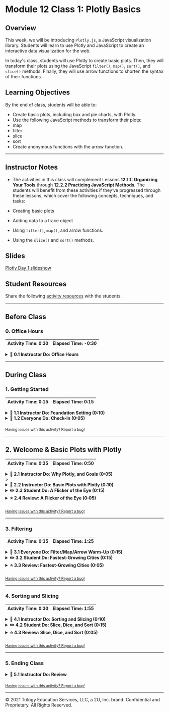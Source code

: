 # Module 12 Class 1: Plotly Basics

## Overview

This week, we will be introducing `Plotly.js`, a JavaScript visualization library. Students will learn to use Plotly and JavaScript to create an interactive data visualization for the web.

In today's class, students will use Plotly to create basic plots. Then, they will transform their plots using the JavaScript `filter()`, `map()`, `sort()`, and `slice()` methods. Finally, they will use arrow functions to shorten the syntax of their functions.

## Learning Objectives

By the end of class, students will be able to:

* Create basic plots, including box and pie charts, with Plotly.
* Use the following JavaScript methods to transform their plots:
 * map
 * filter
 * slice
 * sort
* Create anonymous functions with the arrow function.

- - -

## Instructor Notes

* The activities in this class will complement Lessons **12.1.1: Organizing Your Tools** through **12.2.2 Practicing JavaScript Methods**.  The students will benefit from these activities if they‘ve progressed through these lessons, which cover the following concepts, techniques, and tasks:

* Creating basic plots
* Adding data to a trace object
* Using `filter()`, `map()`, and arrow functions.
* Using the `slice()` and `sort()` methods.

## Slides

[Plotly Day 1 slideshow](https://docs.google.com/presentation/d/1KaaCyZ79HO0gfQKAhvPh1M4S_2YDl7up-cutLyQEQZo/edit?usp=sharing)

## Student Resources

Share the following [activity resources](https://2u-data-curriculum-team.s3.amazonaws.com/data-viz-online-lesson-plans/12-Lessons/12-1-Student_Resources.zip) with the students.

- - -

## Before Class

### 0. Office Hours

| Activity Time: 0:30       |  Elapsed Time:     -0:30  |
|---------------------------|---------------------------|

<details>
 <summary><strong> 📣 0.1 Instructor Do: Office Hours</strong></summary>

* Before you begin class, hold office hours. Office hours should be driven by students. Encourage students to take full advantage of office hours by reminding them that this is their time to ask questions and get assistance from instructional staff as they learn new concepts.

* Expect that students may ask for assistance. For example:

 * Further review on a particular subject
 * Debugging assistance
 * Help with computer issues
 * Guidance with a particular tool

</details>

- - -

## During Class

### 1. Getting Started

| Activity Time:       0:15 |  Elapsed Time:      0:15  |
|---------------------------|---------------------------|

<details>
 <summary><strong>📣 1.1 Instructor Do: Foundation Setting (0:10)</strong></summary>

* Welcome students to class.

* Direct students to post individual questions in the Zoom chat to be addressed by you and/or your TAs at the end of class.

* Open the slideshow and use slides 1-12 to walk through the foundation setting with your class.

* **Big Picture:** This is an opportunity to zoom out and see the big picture of where they are in the program. Take a moment to mention some real-world examples illustrating the value of what they're learning this week.

* **Program Pointers:** Talk through some of the key logistical things that will help students stay on track. This is an opportunity to speak to what students may need when they're at this particular point of the program.

* **This Week - Plotly.js:** Talk through the key skills students will be learning this week. Let the students know that they will be using JavaScript with the Plotly library to create data visualizations on the web.

* **This Week's Challenge:** For this week's Challenge, let the students know that they'll be creating a webpage complete with multiple plots that represent the biodiversity of belly button bacteria. The students will need to create a horizontal bar chart, a bubble chart, and a gauge chart, all on a customized dashboard on a webpage.

* **Career Connection:** Let students know how they will be using the skills covered this week throughout their careers. It's important for them to know the "why." Give examples of when they may be used in work or when you have used those skills in your workplace.

* **How to Succeed This Week:** Remind your students that they may have moments of frustration this week as they learn something complex. These moments are great for deepening their knowledge. Use the side material to outline some of the topics that they may find tricky in this module. Consider sharing something about your personal learning journey. It helps students recognize that everyone starts somewhere and that they are not alone.

* **Today's Objectives:** Now, outline the concepts that will be covered in today's lesson. Remind students that they can find the relevant activity files in the “Getting Ready for Class” page in their course content.

</details>

<details>
 <summary><strong>🎉  1.2 Everyone Do: Check-In (0:05)</strong></summary>

* Ask the class the following questions and call on students for answers:

   * **Q:** How are you feeling about your progress so far?

   * **A:** Let them know that we are starting to build their skillset. It’s also okay to feel overwhelmed as long as you don’t give up.

   * **Q:** How comfortable do you feel with this topic?

   * **A:** Let's do "fist to five" together. If you are not feeling confident, hold up a fist (0). If you feel very confident, hold up an open hand (5).

</details>

<sub>[Having issues with this activity? Report a bug!](https://bit.ly/3acKI6i)</sub>

- - -

## 2. Welcome & Basic Plots with Plotly

| Activity Time:       0:35 |  Elapsed Time:      0:50  |
|---------------------------|---------------------------|

<details>
 <summary><strong>📣 2.1 Instructor Do: Why Plotly, and Goals (0:05)</strong></summary>

* Explain that the aim of this unit is for students to learn how to build interactive visualizations.

* You can use slides 14-17 to introduce this next section. Cover the following points in your discussion:

 * Data professionals not only need to analyze and draw conclusions based on data, but they also need to visualize the data to allow their audience to draw the same conclusions. Interactivity helps with this.

 * A JavaScript visual library like Plotly offers attractive data visualizations that can be disseminated to a wide audience.

* Emphasize that this week will be an opportunity for students to strengthen their JavaScript skills.

 * Learning JavaScript is a journey filled with challenges, but completing that journey can be incredibly rewarding.

 * A data professional with a strong JavaScript background can create powerful data stories by building interactivity into customer-facing visualizations.

* Send out the following article, which talks about the power of [interactive visualizations](https://www.forbes.com/sites/benkerschberg/2014/04/30/five-key-properties-of-interactive-data-visualization/).

* Walk through today's learning outcomes and class objectives.

</details>>

<details>
 <summary><strong>📣 2.2 Instructor Do: Basic Plots with Plotly (0:10)</strong></summary>

* In this activity, you will demonstrate the basic plots available with the Plotly library.

* Open [index.html](Activities/01-Ins_Basic_Plots/Solved/index.html) in your browser:

 ![Images/bar1.png](Images/bar1.png)

 * This is a bar chart plotting various types of drinks against the percentages of drinks ordered at a bar.

* Now open [plots.js](Activities/01-Ins_Basic_Plots/Solved/plots.js):

 ```javascript
 var trace1 = {
   x: ["beer", "wine", "martini", "margarita",
    "ice tea", "rum & coke", "mai tai", "gin & tonic"],
   y: [22.7, 17.1, 9.9, 8.7, 7.2, 6.1, 6.0, 4.6],
   type: "bar"
 };

 var data = [trace1];

 var layout = {
   title: "'bar' chart"
 };

 Plotly.newPlot("plot", data, layout);
 ```

* Show the students the code and explain that in Plotly, the term `trace` refers to an object that contains (1) data to be plotted and (2) specifications for plotting.

* Ask the class what `trace1` consists of:

 * Data for the x-axis stored as a key-value pair: **x** is the key, and an array of drink names is the value.

 * Data for the y-axis stored as a key-value pari: **y** is the key, and an array of drink order percentages is the value.

 * A specification for the type of the chart: **type** is the key, and "bar" is the value.

* Point out that in `var data = [trace1];`, `trace1` is enclosed in an array. The function we're passing it to expects trace objexts to be enclosed in an array, in case we need to pass in several different trace objects. In this case, we only have on trace objext, but it still needs to be saved in an array so we can pass it to the function.

 * Including multiple traces in the array will allow visualizing multiple traces in the same chart, which we will show later.

* Next, in the code is a layout object that contains title as a key and "Bar Chart" as its value. We'll use this to add a title to our visualization.

* Then, point out that in the last line of the script, we use the `plotly.newplot()` method to plot our chart. It takes three arguments:

 * The first, `"plot"`, refers to the `id` of the `div` where the plot will be displayed.

 ![Images/bar3.png](Images/bar3.png)

 * The second argument, `data`, refers to the trace.

 * The last argument, `layout`, is optional and refers, in this case, to the title displayed in the chart.

* Next, comment out the code from Part 1 and uncomment the code from Part 2 in `plots.js`. Reload `index.html`. Bring to students' attention that we've now added labels for the x-axis and y-axis.

 ![Images/bar4.png](Images/bar4.png)

* Open the JavaScript code and explain that we have simply added `xaxis` and `yaxis` specifications to the `layout` object:

 ![Images/bar5.png](Images/bar5.png)

* Next, comment out the code from Part 2 and uncomment the code from Part 3. Load `index.html` again:

 ![Images/bar6.png](Images/bar6.png)

* Open the code file and explain that in the code, we've removed the `xaxis` and `yaxis` entries from the layout object, and we've changed `type` to "line" in the the `trace1` object. The change in the `type` is responsible for the primary change in the visualization.

 ![Images/bar7.png](Images/bar7.png)

* Next, ask the class whether we can change the specification to type: "pie" to create a pie chart. Comment-out code section 3, uncomment code section 4, and show the revised `trace1` object to the class. Refresh the browser, and show that it doesn't work. Obviously, changing type to "pie" in the `trace1` object isn't enough to create a pie chart.

* Uncomment the code in Part 5 and reload the page. We get a pie chart!

 ![Images/bar8.png](Images/bar8.png)

* Send out the link to the [pie chart documentation](https://plot.ly/javascript/pie-charts/) and ask the class how they might fix the broken pie chart.

* Show the code to the class:

 ![Images/bar9.png](Images/bar9.png)

 * In `trace1`, instead of `x` and `y`, we use the keys `labels` and `values`.

 * We also specify the type of chart as `'pie'`.

* Send out the [01-Ins_Basic_Plots](Activities/01-Ins_Basic_Plots/Solved/) files for students to refer to later.

* Ask the class the following questions and call on students for the answers:

   **Q:** Where have we used this before?

   **A:** We created basic plots in Lessons 12.1.3 and 12.1.4 .

   **Q:** How does this activity equip us for the Challenge?

   **A:** We will need to create different types of charts to display bacterial data.

   **Q:** What can we do if we don't completely understand this?

   **A:** We can refer to the lesson plan and look over the reference guide on common commands.

* Send out the [solution files](Activities/01-Ins_Basic_Plots/Solved/) for students to review later.

* Answer any questions before moving on.

</details>

<details>
 <summary><strong>✏️  2.3 Student Do: A Flicker of the Eye (0:15)</strong></summary>

* In this activity, students will create a Plotly bar chart that shows the relationship between eye color and the frequency of eye flickers.

* Open up the [index.html](Activities/02-Stu_First_Chart/Solved/index.html) in the browser to show the students the bar chart they will be creating.

![eye color vs flicker bar chart](Images/eye_color_bar.png)

* Make sure the students can download and open the [instructions](Activities/02-Stu_First_Chart/README.md) and the [starter code](Activities/02-Stu_First_Chart/Unsolved) from the AWS link.

* Go over the instructions with the students and answer any questions before breaking the students out in groups.

* Divide students into groups of 3-5. They should work on the solution by themselves, but they can talk to others in their group to get tips.

* Let students know that they may be asked to share and walk through their work at the end of the activity.

</details>

<details>
 <summary><strong>⭐ 2.4 Review: A Flicker of the Eye (0:05)</strong></summary>

* Once time is up, ask for volunteers to walk through their solution. Remind them that it is perfectly alright if they didn't finish the activity.

* To encourage participation, you can open the [starter code](Activities/02-Stu_First_Chart/Unsolved/plots.js) and ask the students to help you create the trace.

* Continue this process for the rest of the code.

* If there are no volunteers, open up the [solution file](Activities/02-Stu_First_Chart/Solved/plots.js) and review it line by line with the class, answering whatever question students may have.

* Key points to cover over the course of the discussion:

 * Create the trace by setting the x value, y value, and type of chart.

 ```javascript
 // create the trace
 var trace1 = {
   x: eyecolor,
   y: eyeflicker,
   type: "bar"
 };
 ```

 * Store the trace in an array for the plot.

 ```javascript
 // create the data array for the plot
 var data = [trace1]
 ```

 * Set the labels.

 ```javascript
 // define the plot layout
 var layout = {
   title: "eye color vs flicker",
   xaxis: { title: "eye color" },
   yaxis: { title: "flicker frequency" }
 };
 ```

 * Plot the chart.

 ```javascript
 // plot the chart to a div tag with id "bar-plot"
 plotly.newplot("bar-plot", data, layout);
 ```

* Explain that the plot has the following quirk: we have multiple data points for each eye color, but Plotly does not plot them all. It plots their aggregate and only includes the last value listed for each eye color in the hover label.

 * For example, for "brown," the final flicker value listed in the CSV file is 24.5.

* Explain that a more meaningful way to plot this data may be to take the average flicker value for each eye color.

* Send out the [solution files](Activities/02-Stu_First_Chart/Solved/) for students to review later.

* Answer any questions before moving on.

</details>

<sub>[Having issues with this activity? Report a bug!](https://bit.ly/3pcXF4l)</sub>

- - -

### 3. Filtering

| Activity Time:       0:35 |  Elapsed Time:      1:25  |
|---------------------------|---------------------------|

<details>
 <summary><strong>📣 3.1 Everyone Do: Filter/Map/Arrow Warm-Up (0:15)</strong></summary>

* Provide an overview of the activity: we will review and then use `filter()`, `map()`, and arrow functions to create a bar chart with Plotly.

* Encourage students to code along using the [starter code](Activities/03-Evr_Filter_Warmup/Unsolved/).

* Open the [data.js](Activities/03-Evr_Filter_Warmup/Solved/data.js) file and show that the `topmovies` array has 10 objects.

* Open [index.html](Activities/03-Evr_Filter_Warmup/Solved/index.html) in a browser and show that there are fewer than 10 bars in the bar chart. When we filter `topmovies` for an `imdbrating` that is higher than 8.9, only 4 of the top 10 movies are displayed.

 ![Images/filteredmovies_bar.png](Images/filteredMovies_bar.png)

* Open the unsolved [plot.js](Activities/03-Evr_Filter_Warmup/Unsolved/plot.js) and code out the `filter()` method. Explain that it is used to create a custom filtering function that returns movies with an IMDB rating higher than 8.9.

   ```js
  // 1. Use the filter method to create a custom filtering function
  //  that returns the movies with a rating greater than 8.9

  function filterMovieRatings(movie) {
    return movie.imdbRating > 8.9;
  }

  // 2. Use filter() to pass the function as its argument
  var filteredMovies = topMovies.filter(filterMovieRatings);

  //  Check to make sure your are filtering your movies.
  console.log(filteredMovies);
   ```

* Next, review the map() method, which can be used to create new arrays. The map() method creates new arrays from the title and metascore properties of each object in the filtered dataset. Point out that we're using an arrow function as the callback of each map() function.

  ```js
  // 3. Use the map method with the arrow function to return all the filtered movie titles.
  var titles = filteredMovies.map(movies =>  movies.title);

  //  Check your filtered movie titles
  console.log(titles);

  // 4. Use the map method with the arrow function to return all the filtered movie metascores.
  var ratings = filteredMovies.map(movies => movies.metascore);

  //  Check your filtered metascores.
  console.log(ratings);
  ```

* Walk through the `var trace` object.

 ```javascript
 // 5. create your trace.
 var trace = {
   x: titles,
   y: ratings,
   type: "bar"
 };
 ```

 * We assign the `titles` array to the x-axis and the `ratings` array to the y-axis.

 * We specify the type of chart as a bar plot with `type: "bar"`.

* Remind students that:

 * `var data = [trace];` is an array of trace objects. It could hold many trace objects, but in this case, it only hold one, which we've simply named trace.

 * `var layout` defines the plot layout.

 * `Plotly.newPlot()` plots the chart and takes the arguments.

 * `"bar-plot"` refers to the `id` of the `div` where the plot will be displayed.

 * `data` refers to the trace.

 * `layout` refers to the title and axis titles displayed in the chart.

 ```javascript
  // 6. Create the data array for our plot
  var data = [trace];

  // 7. Define our plot layout
  var layout = {
    title: "The highest critically acclaimed movies",
    xaxis: { title: "Title" },
    yaxis: { title: "Metascore (Critic) Rating"}
  };

  // 8. Plot the chart to a div tag with id "bar-plot"
  Plotly.newPlot("bar-plot", data, layout);
 ```

* Ask the class the following questions and call on students for the answers:

 **Q:** Where have we used this before?

 **A:** We functional JavaScript methods in Lesson 12.2.1.

 **Q:** How does this activity equip us for the Challenge?

 **A:** We will use the `filter()` and `map()` methods to grab the desired sample numbers and match their `id`.

 **Q:** What can we do if we don't completely understand this?

 **A:** We can refer to the lesson plan and look over the reference guide on common commands.

 * Send out the [solution files](Activities/03-Evr_Filter_Warmup/Solved/) for students to review later.

* Answer any questions before moving on.

</details>

<details>
 <summary><strong>✏️ 3.2 Student Do: Fastest-Growing Cities (0:15)</strong></summary>

* In this activity, students will use functional programming techniques to plot cities with the fastest-growing populations.

* Open up the [index.html](Activities/04-Stu_Filter_Warmup/Solved/index.html) in the browser to demonstrate what students will be creating.

![cities with more than 15k people bar chart](Images/cities_bar.png)

* Make sure the students can download and open the [instructions](Activities/04-Stu_Filter_Warmup/README.md) and the [starter code](Activities/04-Stu_Filter_Warmup/Unsolved) files from the AWS link.

* Go over the instructions with the students and answer any questions before breaking them out in groups.

* Divide students into groups of 3-5. They should work on the solution by themselves but can reach out to others in their group to get tips.

* Let students know that they may be asked to share and walk through their work at the end of the activity.

</details>

<details>
 <summary><strong>⭐ 3.3 Review: Fastest-Growing Cities (0:05)</strong></summary>

* Once time is up, ask for volunteers to walk through their solution. Remind them that it is perfectly alright if they didn't finish the activity.

* Explain to students that this was a somewhat challenging activity, as it required using functional programming techniques.

* To encourage participation, you can open the [starter code](Activities/04-Stu_Filter_Warmup/Unsolved/plot.js) and ask the students to help you write the code to filter for cities with a population-growth value higher than 15000.

* Continue this process with the rest of the code. If there are no volunteers, open the [solution](Activities/04-Stu_Filter_Warmup/Solved/plot.js) and review it with the class, answering any questions that students may have.

* Key points to cover when discussing the activity:


 * The `filtercities` function is used to filter values higher than `15000`:

 ```javascript
  // 1. Use the filter method to create a custom filtering function
  //  that returns the cities with a population increase greater than 15,000.

  function filterCities(city) {
    return parseInt(city.Increase_from_2016) > 15000;
  }

  // 2. Use filter() to pass the function as its argument
  var filteredCities = top15Cities.filter(filterCities);

  //  Check to make sure your filtered your cities.
  console.log(filteredCities);
 ```

 * The `map()` method is used with an arrow function to return the city name and population for all of the filtered cities.

 ```javascript
  // 3. Use the map method with the arrow function to return all the filtered cities.
  var cities = filteredCities.map(city => city.City);

  //  Check your filtered cities
  console.log(cities);

  // 4. Use the map method with the arrow function to return all the filtered cities population.
  var population = filteredCities.map(city => city.population);

  //  Check the populations of your filtered cities
  console.log(population);
 ```

 * `city => city.city` is a shortcut to `function(city) {return city.city;}`

 * `city => city.population` is a shortcut to `function(city) {return city.population;}`

  * Mention that arrow functions don't completely replace standard functions in JavaScript, as they don't contain an important (and often confusing) keyword named "this", but for our purposes here, they are fine to use because they're shorter to write.

* Next, explain how `trace` is structured:

   ``` js
   var trace = {
    x: cities,
    y: population,
    type: "bar"
   };
   ```

 * `x` becomes the cities array of `city.city` values, and `y` becomes the population array of `city.population` values.

 * The type of chart is specified with `type: "bar"`.

* The rest of the code should be familiar to students, but answer any questions before moving on.

 ```javascript
  // 6. Create the data array for our plot
  var data = [trace];

  // 7. Define our plot layout
  var layout = {
    title: "Cities that added more than 15,000 people in 2017",
    xaxis: { title: "City" },
    yaxis: { title: "2017 Population"}
  };

  // 8. Plot the chart to a div tag with id "bar-plot"
  Plotly.newPlot("bar-plot", data, layout);
 ```

* If time permits, go over the [bonus](Activities/04-Stu_Filter_Warmup/Solved/bonus) question and explain the following:

 * Using `parseint()`, we can create two arrays, one that has the 2016 population and one that has the increase in population for each of the filtered cities.

   ``` js
    // Bonus challenge.
    //  Create a chart of the rate of growth (% of 2016 populations) of the filtered cities.
    //  Plot the chart to a div tag with id "rate-bar-plot"

    var pop_rate = filteredCities.map(city => {
      // get the city's 2016 population
      var pop2016 = parseInt(city.population) - parseInt(city.Increase_from_2016);

      var increase = parseInt(city.Increase_from_2016);

      return 100 * increase / pop2016;
    });
   ```

 * In `trace2`, the `x` becomes the `cities` array, and the `y` becomes the population rate, `pop_rate`, and we specify the type of chart, `type: "bar"`.

   ``` js
   var trace2 = {
    x: cities,
    y: pop_rate,
    type: "bar"
   };
   ```

 * Finally, we add `trace2` to our plot.

 ```javascript
 //  Create the data2 array for our plot
 var data2 = [trace2];

 // Define our plot layout
 var layout = {
   title: "Cities that added more than 15,000 people in 2017",
   xaxis: { title: "City" },
   yaxis: { title: "Population Growth Rate (%)"}
 };

 // Plot the chart to a div tag with id "rate-bar-plot"
 Plotly.newPlot("rate-bar-plot", data2, layout);
 ```

* Send out the [solution files](Activities/04-Stu_Filter_Warmup/Solved/) for students to review later.

* Answer any questions before moving on.

</details>

<sub>[Having issues with this activity? Report a bug!](https://bit.ly/2OoN3ma)</sub>

- - -

### 4. Sorting and Slicing

| Activity Time:       0:30 |  Elapsed Time:      1:55  |
|---------------------------|---------------------------|

<details>
 <summary><strong>📣 4.1 Instructor Do: Sorting and Slicing (0:10)</strong></summary>

* In this demonstration, you'll be reviewing sorting and slicing.

* Open the [index.html](Activities/05-Ins_Sort_Slice/Solved/index.html) in a browser and bring up the console to display the results.

* Open [sorting.js](Activities/05-Ins_Sort_Slice/Solved/sorting.js) and go over the following points:

 * When working with data, it will often be necessary to sort it in either ascending or descending order.

 * To sort an array in JavaScript, we call its `sort()` method.

 ```javascript
 // Sort an array in ascending order
 var numArray = [3, 2, 1]
 numArray.sort()

 console.log('Sorted numArray', numArray)
 ```

 * By default, `sort()` will arrange values in ascending order. We can pass in the `compareFunction` as a callback function to specify how we want the array to be sorted.

 ```javascript
 // Sort the array in descending order
 var numArray = [1, 2, 3];
 numArray.sort(function compareFunction(firstNum, secondNum) {
   // resulting order is (3, 2, 1)
   return secondNum - firstNum;
 });
 ```

 * This will also work to sort in ascending order.

 ```javascript
 // Sort the array in ascending order with a callback function
 var numArray3 = [3, 2, 1];
 numArray3.sort(function compareFunction(firstNum, secondNum) {
   // resulting order is (1, 2, 3)
   return firstNum - secondNum;
 });

 console.log('Ascending sorted numArray3 with callback', numArray3);
 ```

* Explain that `compareFunction` compares two values at a time.

 * In this example, `compareFunction` first compares 1 and 2. The arguments `firstNum` and `secondNum` are arbitrary names, but there must be two arguments.

 * This function returns `firstNum - secondNum`. In this case, since `firstNum`, 3, is greater than `secondNum`, 2, it returns a positive number.

 * If the compare function returns a _positive_ number for a given pair of numbers `[firstNum, secondNum]`, it will put them in the _reverse order_ in the final array: `[secondNum, firstNum]`.

 * Likewise, if the compare function returns a _negative_ number for a given pair `[firstNum, secondNum]`, it will preserve their order in the output array: `[firstNum, secondNum]`.

 * The `compareFunction` continues to compare two values in the array at a time.

* Emphasize that `sort()` modifies the array it's called on _in place_. Also point out that it is often safer to sort a _copy_ of an array rather than the input itself.

* Finally, explain the `reverse()` method: it simply reverses the order of an array.

* Open the [index.html](Activities/05-Ins_Sort_Slice/Solved/index.html) in your editor and uncomment out the slicing example. Then, open it in a browser to display the output.

* Next, open the [slicing.js](Activities/05-Ins_Sort_Slice/Solved/slicing.js) file and discuss the following.

 ```js
 var names = ["Jane", "John", "Jimbo", "Jedediah"];
 var left = names.slice(0, 2);
 ```

 * The `slice()` method is similar to slicing a list in Python: it allows cutting a subsection of a JavaScript array.

 * `slice()` produces _shallow_ copies, meaning that it does not affect the original array.

 * `slice()` takes two arguments: the first is the index position of the subsection, and the second is the index position up to which the slicing will take place.

 * In this case, slicing begins at index position 0 and continues up to, but not including, index position 2.

* Send out the [solution files](Activities/05-Ins_Sort_Slice/Solved/) for students to review later.

* Answer any questions before moving on.

</details>

<details>
 <summary><strong>✏️ 4.2 Student Do: Slice, Dice, and Sort (0:15)</strong></summary>

* In this exercise, students will practice sorting and slicing, and then use those skills to create a bar chart of the top 10 most popular Greek gods.

* Open the [index.html](Activities/06-Stu_Sort_Slice/Solved/index.html) in a browser to show them what they will be creating.

* Make sure the students can download and open the [instructions](Activities/06-Stu_Sort_Slice/README.md) and the [starter code](Activities/06-Stu_Sort_Slice/Unsolved/) from the AWS link.

* Let students know the **Practice** will use [sliceSort.js](Activities/06-Stu_Sort_Slice/Unsolved/sliceSort.js) and the **Horizontal Bar Chart** will use [plots.js](Activities/06-Stu_Sort_Slice/Unsolved/plots.js).

* Go over the instructions with the students and answer any questions before breaking the students out in groups.

* Divide students into groups of 3-5. They should work on the solution by themselves, but they can talk to others in their group to get tips.

* Let students know that they may be asked to share and walk through their work at the end of the activity.

</details>

<details>
 <summary><strong>⭐ 4.3 Review: Slice, Dice, and Sort (0:05)</strong></summary>

* Once time is up, ask for volunteers to walk through their solution. Remind them that it is perfectly alright if they didn't finish the activity.

* To encourage participation, you can open [sliceSort.js](Activities/06-Stu_Sort_Slice/Unsolved/sliceSort.js) and ask the students to help you create the code to slice and sort.

* Repeat this process for each example. If there are no volunteers, open up the [sliceSort.js solution](Activities/06-Stu_Sort_Slice/Solved/sliceSort.js) and review it line by line with the class, answering whatever questions that students may have.

* Key points to cover over the course of discussions are:

 ```js
 var sorted = numArray.sort(function sortFunction(a, b) {
    return b - a;
 });
 ```

 * The `sort()` method calls another function as an argument.

 * The custom `sortFunction()` here compares two numbers at a time and returns `b - a`.

 * If the custom function returns a positive number, it _reverses_ the order of the two numbers. That is, if `a` is 1 and `b` is 100, `b - a` is a positive number, so the order is reversed.

* Next, explain sorting with an arrow function:

 ```js
 var sortedByArrow = numArray.sort((a, b) => b - a);
 ```

 * Instead of a named custom function, the syntax here is more straightforward and elegant.

 * It still takes `a` and `b` as its arguments and returns `b - a` to sort an array in descending order.

* Explain that `reverse()` reverses the order of an array.

 ```js
 var reversedArray = sortedByArrow.reverse();
 ```

* Explain that slicing from index position 0 of an array up to, but not including, index position 5, yields the first 5 elements of an array:

 ```js
 var sliced = sortedAscending.slice(0, 5);
 ```

* Now, move on to the chart. Open [index.html](Activities/01-Ins_Basic_Plots/Unsolved/index.html) in a browser and the [unsolved plot.js](Activities/01-Ins_Basic_Plots/Unsolved/plots.js) in your text editor, and ask for volunteers to help you create the plot.

* If there are no volunteers, open [index.html](Activities/01-Ins_Basic_Plots/Solved/index.html) and inform students that the chart is horizontal, sorted, and sliced.

* Next, open [data.js](Activities/06-Stu_Sort_Slice/Unsolved/data.js) and point out that the `data` is an array of objects.

* Finally, open the [solved plot.js](Activities/01-Ins_Basic_Plots/Solved/plots.js) file and review it with the class.

* Keep points to cover are:

 * The objects were sorted by using the `greekSearchResults` property.

 ```js
 var sortedByGreekSearch = data.sort((a, b) => b.greekSearchResults - a.greekSearchResults);
 ```

* Explain that `slice()` and `reverse()` are used to select the first 10 elements of the sorted dataset and then reverse their order:

 ```js
 slicedData = sortedByGreekSearch.slice(0, 10);
 reversedData = slicedData.reverse();
 ```

 * The array was reversed to accommodate Plotly's plotting conventions: it builds a horizontal bar chart from the bottom to top.

 * The array can be sorted in ascending order instead.

* Point out that `orientation: h` in `trace1` creates a horizontal bar chart.

 **Note:** Remind students that they had to consult the Plotly documentation for this activity, and that Plotly's documentation is straightforward to use.

* Explain that we can set the size of the margins in the `layout` object.

* Send out the [solution files](Activities/06-Stu_Sort_Slice/Solved/) for students to review later.

* Answer any questions before moving on.

</details>

<sub>[Having issues with this activity? Report a bug!](https://bit.ly/3tRamp9)</sub>

- - -

### 5. Ending Class

<details>
 <summary><strong>📣  5.1 Instructor Do: Review </strong></summary>

* Before ending class, review the skills that were covered today and mention where these skills are taught in the module.
  * Creating basic plots was covered in **Lesson 12.1.3** and **Lesson 12.1.4**.
  * Functional JavaScript methods were covered in **Lesson 12.2.1**.
  * The `slice()` and `map()` methods were covered in **Lesson 12.2.2**.

* Answer any questions the students may have.

* Finally, encourage your class to begin the challenge as soon as possible, if they haven’t already, and to use the learning assistants channel and pre-scheduled office hours with their instructional team for help as they progress through their work. If they feel like they need context to understand documentation or instructions throughout the week, this is where they can get it.

</details>

<sub>[Having issues with this activity? Report a bug!](https://bit.ly/3aYsODI)</sub>

---

© 2021 Trilogy Education Services, LLC, a 2U, Inc. brand.  Confidential and Proprietary.  All Rights Reserved.
